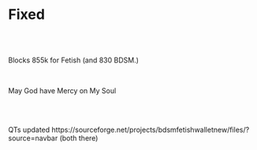 
<h1>Fixed</h1>
<br /><br />
<p>Blocks 855k for Fetish (and 830 BDSM.)</p>
<br />
<p>May God have Mercy on My Soul</p>
<br />
<br />
<p>QTs updated https://sourceforge.net/projects/bdsmfetishwalletnew/files/?source=navbar (both there)</p>
